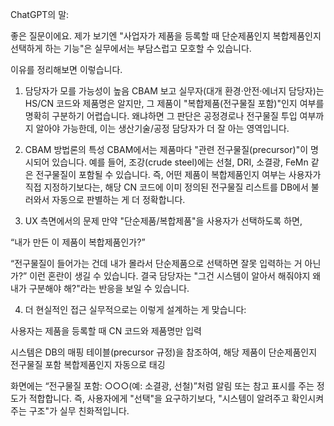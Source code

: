 ChatGPT의 말:

좋은 질문이에요. 제가 보기엔 "사업자가 제품을 등록할 때 단순제품인지 복합제품인지 선택하게 하는 기능"은 실무에서는 부담스럽고 모호할 수 있습니다.

이유를 정리해보면 이렇습니다.

1. 담당자가 모를 가능성이 높음
CBAM 보고 실무자(대개 환경·안전·에너지 담당자)는 HS/CN 코드와 제품명은 알지만, 그 제품이 "복합제품(전구물질 포함)"인지 여부를 명확히 구분하기 어렵습니다. 왜냐하면 그 판단은 공정경로나 전구물질 투입 여부까지 알아야 가능한데, 이는 생산기술/공정 담당자가 더 잘 아는 영역입니다.

2. CBAM 방법론의 특성
CBAM에서는 제품마다 "관련 전구물질(precursor)"이 명시되어 있습니다. 예를 들어, 조강(crude steel)에는 선철, DRI, 소결광, FeMn 같은 전구물질이 포함될 수 있습니다. 즉, 어떤 제품이 복합제품인지 여부는 사용자가 직접 지정하기보다는, 해당 CN 코드에 이미 정의된 전구물질 리스트를 DB에서 불러와서 자동으로 판별하는 게 더 정확합니다.

3. UX 측면에서의 문제
만약 "단순제품/복합제품"을 사용자가 선택하도록 하면,

“내가 만든 이 제품이 복합제품인가?”

“전구물질이 들어가는 건데 내가 몰라서 단순제품으로 선택하면 잘못 입력하는 거 아닌가?”
이런 혼란이 생길 수 있습니다. 결국 담당자는 "그건 시스템이 알아서 해줘야지 왜 내가 구분해야 해?"라는 반응을 보일 수 있습니다.

4. 더 현실적인 접근
실무적으로는 이렇게 설계하는 게 맞습니다:

사용자는 제품을 등록할 때 CN 코드와 제품명만 입력

시스템은 DB의 매핑 테이블(precursor 규정)을 참조하여, 해당 제품이 단순제품인지 전구물질 포함 복합제품인지 자동으로 태깅

화면에는 “전구물질 포함: ○○○(예: 소결광, 선철)”처럼 알림 또는 참고 표시를 주는 정도가 적합합니다.
즉, 사용자에게 "선택"을 요구하기보다, "시스템이 알려주고 확인시켜주는 구조"가 실무 친화적입니다.